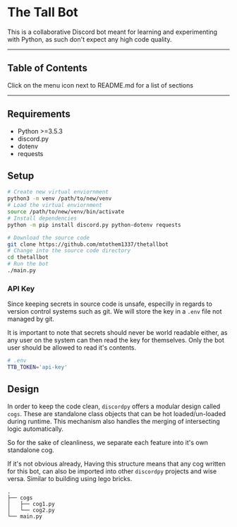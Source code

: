 # The Tall Bot

This is a collaborative Discord bot meant for learning and experimenting with Python, as such don't expect any high code quality.

---

## Table of Contents
Click on the menu icon next to README.md for a list of sections

---

## Requirements

* Python >=3.5.3
* discord.py
* dotenv
* requests

## Setup

```sh
# Create new virtual enviornment
python3 -m venv /path/to/new/venv
# Load the virtual enviornment
source /path/to/new/venv/bin/activate
# Install dependencies
python -m pip install discord.py python-dotenv requests

# Download the source code
git clone https://github.com/mtothem1337/thetallbot
# Change into the source code directory
cd thetallbot
# Run the bot
./main.py
```

### API Key

Since keeping secrets in source code is unsafe, especilly in regards to version control systems such as git. We will store the key in a `.env` file not managed by git.

It is important to note that secrets should never be world readable either, as any user on the system can then read the key for themselves. Only the bot user should be allowed to read it's contents.

```sh
# .env
TTB_TOKEN='api-key'
```

## Design

In order to keep the code clean, `discordpy` offers a modular design called `cogs`. These are standalone class objects that can be hot loaded/un-loaded during runtime. This mechanism also handles the merging of intersecting logic automatically.

So for the sake of cleanliness, we separate each feature into it's own standalone cog.

If it's not obvious already, Having this structure means that any cog written for this bot, can also be imported into other `discordpy` projects and wise versa. Similar to building using lego bricks.

```
.
├── cogs
│   ├── cog1.py
│   └── cog2.py
└── main.py
```
